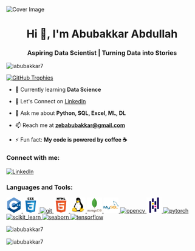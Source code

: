 ![Cover Image](https://www.canva.com/design/DAGMK00f7oU/Cc9D0bSMpOUnIUdcGPsWoQ/edit?utm_content=DAGMK00f7oU&utm_campaign=designshare&utm_medium=link2&utm_source=sharebutton)

<h1 align="center">Hi 👋, I'm Abubakkar Abdullah</h1>
<h3 align="center">Aspiring Data Scientist | Turning Data into Stories</h3>

<p align="left"> <img src="https://komarev.com/ghpvc/?username=iabubakkar7&label=Profile%20views&color=0e75b6&style=flat" alt="iabubakkar7" /> </p>

<p align="left"> 
  <a href="https://github.com/ryo-ma/github-profile-trophy">
    <img src="https://github-profile-trophy.vercel.app/?username=iabubakkar7&theme=onedark&row=1&column=6" alt="GitHub Trophies" />
  </a> 
</p>

- 🌱 Currently learning **Data Science**

- 🤝 Let's Connect on [LinkedIn](https://www.linkedin.com/in/abubakkar-abdullah-a4911b233/)

- 💬 Ask me about **Python, SQL, Excel, ML, DL**

- 📫 Reach me at **zebabubakkar@gmail.com**

- ⚡ Fun fact: **My code is powered by coffee ☕**

<h3 align="left">Connect with me:</h3>
<p align="left">
  <a href="https://linkedin.com/in/abubakkar-abdullah-a4911b233" target="_blank">
    <img align="center" src="https://raw.githubusercontent.com/rahuldkjain/github-profile-readme-generator/master/src/images/icons/Social/linked-in-alt.svg" alt="LinkedIn" height="30" width="40" />
  </a>
</p>

<h3 align="left">Languages and Tools:</h3>
<p align="left"> 
  <a href="https://www.w3schools.com/cpp/" target="_blank" rel="noreferrer"> 
    <img src="https://raw.githubusercontent.com/devicons/devicon/master/icons/cplusplus/cplusplus-original.svg" alt="cplusplus" width="40" height="40"/> 
  </a> 
  <a href="https://www.w3schools.com/css/" target="_blank" rel="noreferrer"> 
    <img src="https://raw.githubusercontent.com/devicons/devicon/master/icons/css3/css3-original-wordmark.svg" alt="css3" width="40" height="40"/> 
  </a> 
  <a href="https://git-scm.com/" target="_blank" rel="noreferrer"> 
    <img src="https://www.vectorlogo.zone/logos/git-scm/git-scm-icon.svg" alt="git" width="40" height="40"/> 
  </a> 
  <a href="https://www.w3.org/html/" target="_blank" rel="noreferrer"> 
    <img src="https://raw.githubusercontent.com/devicons/devicon/master/icons/html5/html5-original-wordmark.svg" alt="html5" width="40" height="40"/> 
  </a> 
  <a href="https://www.linux.org/" target="_blank" rel="noreferrer"> 
    <img src="https://raw.githubusercontent.com/devicons/devicon/master/icons/linux/linux-original.svg" alt="linux" width="40" height="40"/> 
  </a> 
  <a href="https://www.mongodb.com/" target="_blank" rel="noreferrer"> 
    <img src="https://raw.githubusercontent.com/devicons/devicon/master/icons/mongodb/mongodb-original-wordmark.svg" alt="mongodb" width="40" height="40"/> 
  </a> 
  <a href="https://www.mysql.com/" target="_blank" rel="noreferrer"> 
    <img src="https://raw.githubusercontent.com/devicons/devicon/master/icons/mysql/mysql-original-wordmark.svg" alt="mysql" width="40" height="40"/> 
  </a> 
  <a href="https://opencv.org/" target="_blank" rel="noreferrer"> 
    <img src="https://www.vectorlogo.zone/logos/opencv/opencv-icon.svg" alt="opencv" width="40" height="40"/> 
  </a> 
  <a href="https://pandas.pydata.org/" target="_blank" rel="noreferrer"> 
    <img src="https://raw.githubusercontent.com/devicons/devicon/2ae2a900d2f041da66e950e4d48052658d850630/icons/pandas/pandas-original.svg" alt="pandas" width="40" height="40"/> 
  </a> 
  <a href="https://pytorch.org/" target="_blank" rel="noreferrer"> 
    <img src="https://www.vectorlogo.zone/logos/pytorch/pytorch-icon.svg" alt="pytorch" width="40" height="40"/> 
  </a> 
  <a href="https://scikit-learn.org/" target="_blank" rel="noreferrer"> 
    <img src="https://upload.wikimedia.org/wikipedia/commons/0/05/Scikit_learn_logo_small.svg" alt="scikit_learn" width="40" height="40"/> 
  </a> 
  <a href="https://seaborn.pydata.org/" target="_blank" rel="noreferrer"> 
    <img src="https://seaborn.pydata.org/_images/logo-mark-lightbg.svg" alt="seaborn" width="40" height="40"/> 
  </a> 
  <a href="https://www.tensorflow.org" target="_blank" rel="noreferrer"> 
    <img src="https://www.vectorlogo.zone/logos/tensorflow/tensorflow-icon.svg" alt="tensorflow" width="40" height="40"/> 
  </a> 
</p>

<p align="left">
  <img align="center" src="https://github-readme-stats.vercel.app/api/top-langs?username=iabubakkar7&show_icons=true&locale=en&layout=compact&theme=dark" alt="iabubakkar7" />
</p>

<p align="left">
  <img align="center" src="https://github-readme-streak-stats.herokuapp.com/?user=iabubakkar7&theme=dark" alt="iabubakkar7" />
</p>
